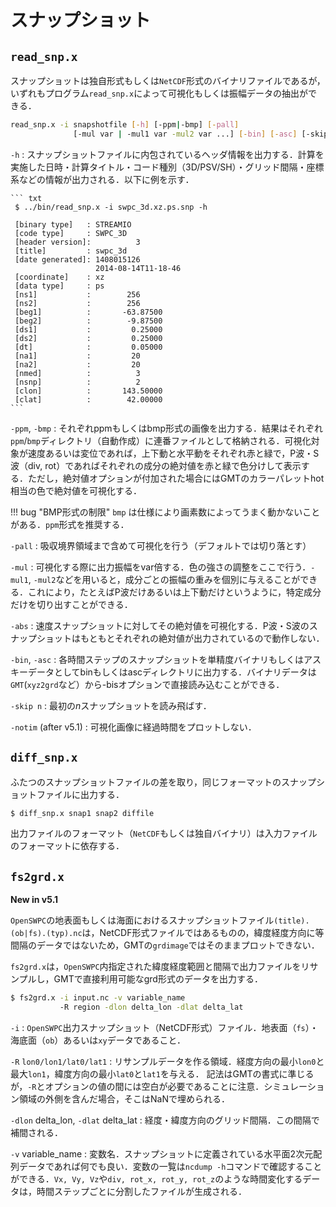 # スナップショット

## `read_snp.x` 

スナップショットは独自形式もしくは`NetCDF`形式のバイナリファイルであるが，いずれもプログラム`read_snp.x`によって可視化もしくは振幅データの抽出ができる．


``` bash
read_snp.x -i snapshotfile [-h] [-ppm|-bmp] [-pall] 
              [-mul var | -mul1 var -mul2 var ...] [-bin] [-asc] [-skip n]
```

  `-h`
  : スナップショットファイルに内包されているヘッダ情報を出力する．計算を実施した日時・計算タイトル・コード種別（3D/PSV/SH）・グリッド間隔・座標系などの情報が出力される．以下に例を示す．

    ``` txt
     $ ../bin/read_snp.x -i swpc_3d.xz.ps.snp -h

     [binary type]   : STREAMIO
     [code type]     : SWPC_3D
     [header version]:          3
     [title]         : swpc_3d
     [date generated]: 1408015126
                       2014-08-14T11-18-46
     [coordinate]    : xz
     [data type]     : ps
     [ns1]           :        256
     [ns2]           :        256
     [beg1]          :       -63.87500
     [beg2]          :        -9.87500
     [ds1]           :         0.25000
     [ds2]           :         0.25000
     [dt]            :         0.05000
     [na1]           :         20
     [na2]           :         20
     [nmed]          :          3
     [nsnp]          :          2
     [clon]          :       143.50000
     [clat]          :        42.00000
    ```

  `-ppm`, `-bmp`
  : それぞれppmもしくはbmp形式の画像を出力する．結果はそれぞれ`ppm`/`bmp`ディレクトリ（自動作成）に連番ファイルとして格納される．可視化対象が速度あるいは変位であれば，上下動と水平動をそれぞれ赤と緑で，P波・S波（div, rot）であればそれぞれの成分の絶対値を赤と緑で色分けして表示する．ただし，絶対値オプションが付加された場合にはGMTのカラーパレットhot相当の色で絶対値を可視化する．

!!! bug "BMP形式の制限"
      `bmp` は仕様により画素数によってうまく動かないことがある．`ppm`形式を推奨する．
      
  `-pall`
  : 吸収境界領域まで含めて可視化を行う（デフォルトでは切り落とす）

  `-mul`
  : 可視化する際に出力振幅をvar倍する．色の強さの調整をここで行う．`-mul1`, `-mul2`などを用いると，成分ごとの振幅の重みを個別に与えることができる．これにより，たとえばP波だけあるいは上下動だけというように，特定成分だけを切り出すことができる．

  `-abs`
  : 速度スナップショットに対してその絶対値を可視化する．P波・S波のスナップショットはもともとそれぞれの絶対値が出力されているので動作しない．

  `-bin`, `-asc`
  : 各時間ステップのスナップショットを単精度バイナリもしくはアスキーデータとしてbinもしくはascディレクトリに出力する．バイナリデータは`GMT`(`xyz2grd`など）から-bisオプションで直接読み込むことができる．

  `-skip n`
  : 最初の$n$スナップショットを読み飛ばす．

  `-notim` (after v5.1)
  : 可視化画像に経過時間をプロットしない．


## `diff_snp.x`

ふたつのスナップショットファイルの差を取り，同じフォーマットのスナップショットファイルに出力する．

``` bash
$ diff_snp.x snap1 snap2 diffile
```

出力ファイルのフォーマット（`NetCDF`もしくは独自バイナリ）は入力ファイルのフォーマットに依存する．


## `fs2grd.x`  

**New in v5.1**

`OpenSWPC`の地表面もしくは海面におけるスナップショットファイル`(title).(ob|fs).(typ).nc`は，NetCDF形式ファイルではあるものの，緯度経度方向に等間隔のデータではないため，GMTの`grdimage`ではそのままプロットできない．

`fs2grd.x`は，`OpenSWPC`内指定された緯度経度範囲と間隔で出力ファイルをリサンプルし，GMTで直接利用可能なgrd形式のデータを出力する．

``` bash
$ fs2grd.x -i input.nc -v variable_name 
           -R region -dlon delta_lon -dlat delta_lat 
```


  `-i`
  : `OpenSWPC`出力スナップショット（NetCDF形式）ファイル．地表面（`fs`）・海底面（`ob`）あるいは`xy`データであること．

  `-R` `lon0/lon1/lat0/lat1`
  : リサンプルデータを作る領域．経度方向の最小`lon0`と最大`lon1`，緯度方向の最小`lat0`と`lat1`を与える．
  記法はGMTの書式に準じるが，`-R`とオプションの値の間には空白が必要であることに注意．シミュレーション領域の外側を含んだ場合，そこはNaNで埋められる．

  `-dlon` delta_lon, `-dlat` delta_lat
  : 経度・緯度方向のグリッド間隔．この間隔で補間される．

  `-v` variable_name
  : 変数名．スナップショットに定義されている水平面2次元配列データであれば何でも良い．変数の一覧は`ncdump -h`コマンドで確認することができる．`Vx, Vy, Vz`や`div, rot_x, rot_y, rot_z`のような時間変化するデータは，時間ステップごとに分割したファイルが生成される．
